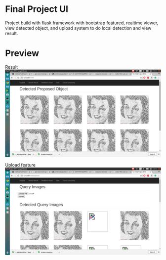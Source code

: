 # Final Project UI
Project build with flask framework with bootstrap featured, realtime viewer, view detected object, and upload system to do local detection and view result.

# Preview
Result
!["Result"](https://raw.githubusercontent.com/muhkhoi/FinalProjectWebUI/master/Screenshot%20from%202019-04-18%2005-16-02.png)

Upload feature
![Upload Feature](https://raw.githubusercontent.com/muhkhoi/FinalProjectWebUI/master/Screenshot%20from%202019-04-18%2005-16-33.png)
